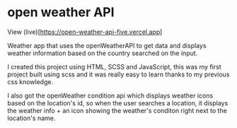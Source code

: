 # open weather API

View (live)[https://open-weather-api-five.vercel.app]

Weather app that uses the openWeatherAPI to get data and displays weather information based on the country searched on the input.

I created this project using HTML, SCSS and JavaScript, this was my first project built using scss and it was really easy to learn thanks to my previous css knowledge.

I also got the openWeather condition api which displays weather icons based on the location's id, so when the user searches a location, it displays the weather info + an icon showing the weather's conditon right next to the location's name.

